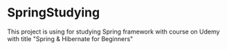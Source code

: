# SpringStudying

This project is using for studying Spring framework with course on Udemy with title "Spring & Hibernate for Beginners"
